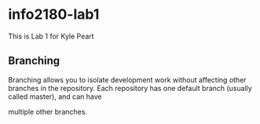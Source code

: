 # info2180-lab1

This is Lab 1 for Kyle Peart

## Branching
Branching allows you to isolate development work without
affecting other branches in the repository. Each repository
has one default branch (usually called master), and can have

multiple other branches.